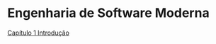 # Engenharia de Software Moderna

[Capítulo 1 Introdução](https://github.com/Universidade-Livre/ciencia-da-computacao#sum%C3%A1rio)

